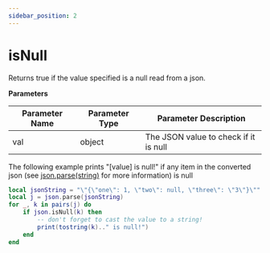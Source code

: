 ```yaml
---
sidebar_position: 2
---
```


# isNull

Returns true if the value specified is a null read from a json.

**Parameters**

Parameter Name | Parameter Type | Parameter Description
--- | --- | ---
val | object | The JSON value to check if it is null

The following example prints "[value] is null!" if any item in the converted json (see [json.parse(string)](./parse) for more information) is null

```lua
local jsonString = "\"{\"one\": 1, \"two\": null, \"three\": \"3\"}\""
local j = json.parse(jsonString)
for _, k in pairs(j) do
    if json.isNull(k) then
        -- don't forget to cast the value to a string!
        print(tostring(k).." is null!")
    end
end
```